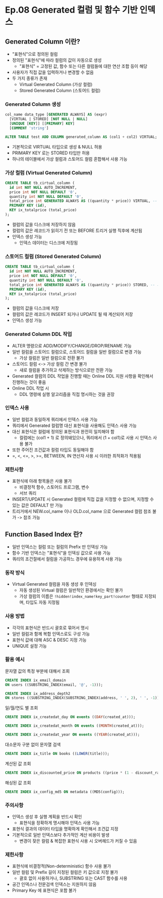 # Ep.08 Generated 컬럼 및 함수 기반 인덱스

## Generated Column 이란?

- "표현식"으로 정의된 컬럼
- 정의된 "표현식"에 따라 컬럼의 값이 자동으로 생성
  - "표현식" = 고정된 값, 함수 또는 다른 컬럼들에 대한 연산 조합 등이 해당
- 사용자가 직접 값을 입력하거나 변경할 수 없음
- 두 가지 종류가 존재
  - Virtual Generated Column (가상 컬럼)
  - Stored Generated Column (스토어드 컬럼)

### Generated Column 생성

```sql
col_name data_type [GENERATED ALWAYS] AS (expr)
  [VIRTUAL | STORED] [NOT NULL | NULL]
  [UNIQUE [KEY]] [[PRIMARY] KEY]
  [COMMENT 'string']
```

```sql
ALTER TABLE test ADD COLUMN generated_column AS (col1 + col2) VIRTUAL;
```

- 기본적으로 VIRTUAL 타입으로 생성 & NULL 허용
- PRIMARY KEY 로는 STORED 타입만 허용
- 하나의 테이블에서 가상 컬럼과 스토어드 컬럼 혼합해서 사용 가능

### 가상 컬럼 (Virtual Generated Column)

```sql
CREATE TABLE tb_cirtual_column (
  id int NOT NULL AUTO_INCREMENT,
  price int NOT NULL DEFAULT '0',
  quantity int NOT NULL DEFAULT '0',
  total_price int GENERATED ALWAYS AS ((quantity * price)) VIRTUAL, -- 가상 컬럼
  PRIMARY KEY (id),
  KEY ix_totalprice (total_price)
);
```

- 컬럼의 값을 디스크에 저장하지 않음
- 컬럼의 값은 레코드가 읽히기 전 또는 BEFORE 트리거 실행 직후에 계산됨
- 인덱스 생성 가능
  - 인덱스 데이터는 디스크에 저장됨

### 스토어드 컬럼 (Stored Generated Column)

```sql
CREATE TABLE tb_cirtual_column (
  id int NOT NULL AUTO_INCREMENT,
  price int NOT NULL DEFAULT '0',
  quantity int NOT NULL DEFAULT '0',
  total_price int GENERATED ALWAYS AS ((quantity * price)) STORED, -- 가상 컬럼
  PRIMARY KEY (id),
  KEY ix_totalprice (total_price)
);
```

- 컬럼의 값을 디스크에 저장
- 컬럼의 값은 레코드가 INSERT 되거나 UPDATE 될 때 계산되어 저장
- 인덱스 생성 가능

### Generated Column DDL 작업

- ALTER 명령으로 ADD/MODIFY/CHANGE/DROP/RENAME 가능
- 일반 컬럼을 스토어드 컬럼으로, 스토어드 컬럼을 일반 컬럼으로 변경 가능
  - 가상 컬럼은 일반 컬럼으로 전환 불가
- 스토어드 컬럼 <-> 가상 컬럼 간 변경 불가
  - 새로 컬럼을 추가하고 삭제하는 방식으로만 전환 가능
- Generated 컬럼의 DDL 작업을 진행할 때는 Online DDL 지원 사항을 확인해서 진행하는 것이 좋음
- Online DDL 작업 시
  - DDL 명령에 실행 알고리즘을 직접 명시하는 것을 권장

### 인덱스 사용

- 일반 컬럼과 동일하게 쿼리에서 인덱스 사용 가능
- 쿼리에서 Generated 컬럼명 대신 표현식을 사용해도 인덱스 사용 가능
- 대신 표현식은 컬럼에 정의된 표현식과 완전히 일치해야 함
  - 컬럼에는 (col1 + 1) 로 정의돼있으나, 쿼리에서 (1 + col1)로 사용 시 인덱스 사용 불가
- 또한 주어진 조건값과 컬럼 타입도 동일해야 함
- =, <, <=, >, >=, BETWEEN, IN 연산자 사용 시 이러한 최적화가 적용됨

### 제한사항

- 표현식에 아래 항목들은 사용 불가
  - 비결정적 함수, 스토어드 프로그램, 변수
  - 서브 쿼리
- INSERT/UPDATE 시 Generated 컬럼에 직접 값을 지정할 수 없으며, 지정할 수 있는 값은 DEFAULT 만 가능
- 트리거에서 NEW.col_name 이나 OLD.col_name 으로 Generated 컬럼 참조 불가 -> 참조 가능

## Function Based Index 란?

- 일반 인덱스는 컬럼 또는 컬럼의 Prefix 만 인덱싱 가능
- 함수 기반 인덱스는 "표현식"을 인덱싱 값으로 사용 가능
- 쿼리의 조건절에서 컬럼을 가공하느 경우에 유용하게 사용 가능

### 동작 방식

- Virtual Generated 컬럼을 자동 생성 후 인덱싱
  - 자동 생성된 Virtual 컬럼은 일반적인 환경에서는 확인 불가
  - 가상 컬럼의 이름은 `!hidden!index_name!key_part!counter` 형태로 지정되며, 타입도 자동 지정됨

### 사용 방법

- 각각의 표현식은 반드시 괄호로 묶어서 명시
- 일반 컬럼과 함께 복합 인덱스로도 구성 가능
- 표현식 값에 대해 ASC & DESC 지정 가능
- UNIQUE 설정 가능

### 활용 예시

문자열 값의 특정 부분에 대해서 조회

```sql
CREATE INDEX ix_email_domain 
ON users ((SUBSTRING_INDEX(email, '@', -1)));
```

```sql
CREATE INDEX ix_address_depth2 
ON stores ((SUBSTRING_INDEX(SUBSTRING_INDEX(address, ' ', 2), ' ', -1)));
```

일/월/연도 별 조회

```sql
CREATE INDEX ix_createdat_day ON events ((DAY(created_at)));
```

```sql
CREATE INDEX ix_createdat_month ON events ((MONTH(created_at)));
```

```sql
CREATE INDEX ix_createdat_year ON events ((YEAR(created_at)));
```

대소문자 구분 없이 문자열 검색

```sql
CREATE INDEX ix_title ON books ((LOWER(title)));
```

계산된 값 조회

```sql
CREATE INDEX ix_discounted_price ON products ((price * (1 - discount_rate)));
```

해싱된 값 조회

```sql
CREATE INDEX ix_config_md5 ON metadata ((MD5(config)));
```

### 주의사항

- 인덱스 생성 후 실행 계획을 반드시 확인
  - 표현식을 정확하게 명시해야 인덱스 사용 가능
- 표현식 결과의 데이터 타입을 명확하게 확인해서 조건값 지정
- 기본적으로 일반 인덱스보다 추가적인 계산 비용이 발생
  - 변경이 잦은 컬럼 & 복잡한 표현식 사용 시 오버헤드가 커질 수 있음

### 제한사항

- 표현식에 비결정적(Non-deterministic) 함수 사용 불가
- 일반 컬럼 및 Prefix 길이 지정된 컬럼은 키 값으로 지정 불가
  - 괄호 없이 사용하거나, SUBSTRING 또는 CAST 함수를 사용
- 공간 인덱스나 전문검색 인덱스는 지원하지 않음
- Primary Key 에 표현식은 포함 불가
